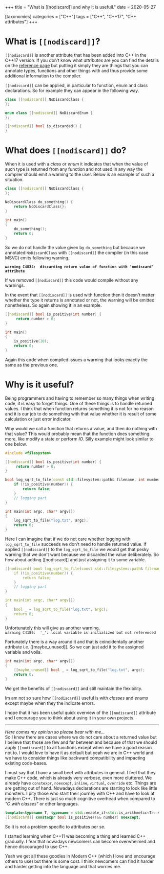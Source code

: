 +++
title = "What is [[nodiscard]] and why it is usefull."
date = 2020-05-27

[taxonomies]
categories = ["C++"]
tags = ["C++", "C++17", "C++ attributes"]
+++

# What is `[[nodiscard]]`?
`[[nodiscard]]` is another attribute that has been added into C++ in the
C++17 version. If you don't know what *attributes* are you can find the details on the [reference page](https://en.cppreference.com/w/cpp/language/attributes/nodiscard) but putting it simply they are things that
you can annotate types, functions and other things with and thus provide
some additional information to the compiler.

`[[nodiscard]]` can be applied, in particular to function, enum and
class declarations. So for example they can appear in the following way.

```c++
class [[nodiscard]] NoDiscardClass {
};

enum class [[nodiscard]] NoDiscardEnum {
};

[[nodiscard]] bool is_discarded() {
}

```

# What does `[[nodiscard]]` do?
When it is used with a *class* or *enum* it indicates that when the value of
such type is returned from any function and not used in any way
the compiler should emit a warning to the user. Below is an example of such a
situation.

```c++
class [[nodiscard]] NoDiscardClass {
};

NoDiscardClass do_something() {
	return NoDiscardClass{};
}

int main()
{
	do_something();
	return 0;
}
```
So we do not handle the value given by `do_something` but because we
annotated `NoDiscardClass` with `[[nodiscard]]` the compiler (in this case
MSVC) emits following warning.

**`warning C4834:  discarding return value of function with 'nodiscard' attribute`**

If we removed `[[nodiscard]]` this code would compile without any warnings.

In the event that `[[nodiscard]]` is used with function then it doesn't
matter whether the type it returns is annotated or not, the warning will be
emitted nonetheless. So again showing it in an example.

```c++
[[nodiscard]] bool is_positive(int number) {
	 return number > 0;
}

int main()
{
	is_positive(10);
	return 0;
}
```

Again this code when compiled issues a warning that looks exactly the same as
the previous one.

# Why is it useful?
Being programmers and having to remember so many things when writing code,
it is easy to forget things. One of these things is to handle returned values.
I think that when function returns something it is not for no reason and it
is our job to do something with that value whether it is result of some
calculation or just error indicator.

Why would we call a function that returns a value, and then do nothing with
that value? This would probably mean that the function does something more,
like modify a state or perform *IO*. Silly example might look similar
to one below.

```c++
#include <filesystem>

[[nodiscard]] bool is_positive(int number) {
	 return number > 0;
}

bool log_sqrt_to_file(const std::filesystem::path& filename, int number) {
	if (!is_positive(number)) {
		return false;
	}
    // logging part
}

int main(int argc, char* argv[])
{
	log_sqrt_to_file("log.txt", argc);
	return 0;
}
```

Here I can imagine that if we do not care whether logging with
`log_sqrt_to_file` succeeds we don't need to handle returned value.
If applied 
`[[nodiscard]]` to the `log_sqrt_to_file` we would get that pesky warning
that we don't want because we discarded the value deliberately.
So how about adding [[nodiscard]] and just assigning it to some variable.

```c++
[[nodiscard] bool log_sqrt_to_file(const std::filesystem::path& filename, int number) {
	if (!is_positive(number)) {
		return false;
	}
    // logging part
}

int main(int argc, char* argv[])
{
	bool _ = log_sqrt_to_file("log.txt", argc);
	return 0;
}
```

Unfortunately this will give as another warning.  
`warning C4189:  '_': local variable is initialized but not referenced`

Fortunately there is a way
around it and that is coincidentally another attribute i.e. [[maybe_unused]].
So we can just add it to the assigned variable and voila.
```c++
int main(int argc, char* argv[])
{
	[[maybe_unused]] bool _ = log_sqrt_to_file("log.txt", argc);
	return 0;
}
```

We get the benefits of `[[nodiscard]]` and still maintain the flexibility.

Im am not so sure how `[[nodiscard]]` useful is with *classes* and *enums*
except maybe when they the indicate errors.

I hope that it has been useful quick overview of the `[[nodiscard]]`
attribute and I encourage you to think about using it in your own projects.

___
*Here comes my opinion so please bear with me...*  
So I know there are cases
where we do not care about a returned value but I believe that those
are few and far between and because of that we should apply `[[nodiscard]]` to
all functions except when we have a good reason not to. I would love to have
it as default but yeah we are in C++ world and we have to consider things like
backward compatibility and impacting existing code-bases.

I must say that I have a small beef with attributes in general. I feel
that they make C++ code, which is already very verbose, even more cluttered.
We already have
`constexpr`, `noexcept`, `inline`, `virtual`, `override` etc. Things are
are getting out of hand. Nowadays declarations are starting to look like little monsters. I pity those who start their journey with C++ and have to look
at modern C++. There is just so much cognitive overhead when compared to *"C with classes"* or other languages.

```c++
template<typename T, typename = std::enable_if<std::is_arithmetic<T>::value>>
[[nodiscard]] constexpr bool is_positive(T&& number) noexcept;
```

So it is not a problem specific to attributes per se.

I started learning when C++11 was becoming a thing and learned C++ gradually.
I fear that nowadays newcomers can become overwhelmed and hence discouraged
to use C++.

Yeah we get all these goodies in Modern C++ (which I love and encourage others
to use) but there is some cost. I think newcomers can find it harder and harder
getting into the language and that worries me.


